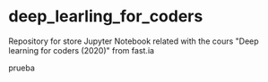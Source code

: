 # deep_learling_for_coders
Repository for store Jupyter Notebook related with the cours "Deep learning for coders (2020)" from fast.ia

prueba